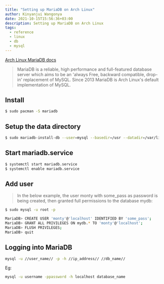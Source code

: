 ```yaml
---
title: "Setting up MariaDB on Arch Linux"
author: Kinyanjui Wangonya
date: 2021-10-15T15:56:36+03:00
description: Setting up MariaDB on Arch Linux
tags:
  - reference
  - linux
  - db
  - mysql
---
```


[Arch Linux MariaDB docs](https://wiki.archlinux.org/title/MariaDB)

> MariaDB is a reliable, high performance and full-featured database server which aims to be an 'always Free, backward compatible, drop-in' replacement of MySQL. Since 2013 MariaDB is Arch Linux's default implementation of MySQL.

## Install
```sh
$ sudo pacman -S mariadb
```

## Setup the data directory
```sh
$ sudo mariadb-install-db --user=mysql --basedir=/usr --datadir=/var/lib/mysql
```

## Start mariadb.service
```sh
$ systemctl start mariadb.service
$ systemctl enable mariadb.service
```

## Add user
> In the below example, the user monty with some_pass as password is being created, then granted full permissions to the database mydb:

```sh
$ sudo mysql -u root -p

MariaDB> CREATE USER 'monty'@'localhost' IDENTIFIED BY 'some_pass';
MariaDB> GRANT ALL PRIVILEGES ON mydb.* TO 'monty'@'localhost';
MariaDB> FLUSH PRIVILEGES;
MariaDB> quit
```

## Logging into MariaDB

```sh
mysql -u //user_name// -p -h //ip_address// //db_name//
```

Eg:

```sh
mysql -u username -ppassword -h localhost database_name
```
